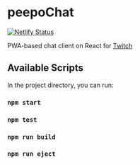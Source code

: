 # peepoChat
[![Netlify Status](https://api.netlify.com/api/v1/badges/55e1fc86-ed1b-4f66-9c83-dbabe5539f4f/deploy-status)](https://app.netlify.com/sites/peepochat/deploys)

PWA-based chat client on React for [Twitch](http://twitch.tv)

## Available Scripts

In the project directory, you can run:

### `npm start`

### `npm test`

### `npm run build`

### `npm run eject`
